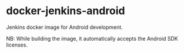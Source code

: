 # docker-jenkins-android

Jenkins docker image for Android development.

NB: While building the image, it automatically accepts the Android SDK licenses.
